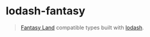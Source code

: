 # lodash-fantasy

> [Fantasy Land](https://github.com/fantasyland/fantasy-land) compatible types built with [lodash](https://lodash.com/).

